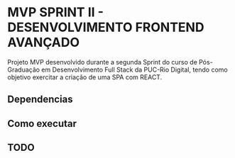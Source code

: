 # MVP SPRINT II - DESENVOLVIMENTO FRONTEND AVANÇADO

Projeto MVP desenvolvido durante a segunda Sprint do curso de Pós-Graduação em Desenvolvimento Full Stack da PUC-Rio Digital, tendo como objetivo exercitar a criação de uma SPA com REACT.

## Dependencias

## Como executar

## TODO
